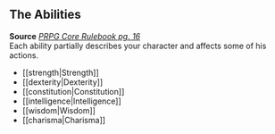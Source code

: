 ## The Abilities

**Source** [_PRPG Core Rulebook pg. 16_](http://paizo.com/pathfinderRPG/v5748btpy88yj)  
Each ability partially describes your character and affects some of his actions.

- [[strength|Strength]]
- [[dexterity|Dexterity]]
- [[constitution|Constitution]]
- [[intelligence|Intelligence]]
- [[wisdom|Wisdom]]
- [[charisma|Charisma]]
